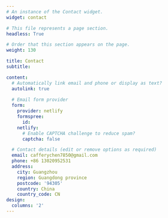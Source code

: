 ```yaml
---
# An instance of the Contact widget.
widget: contact

# This file represents a page section.
headless: True

# Order that this section appears on the page.
weight: 130

title: Contact
subtitle:

content:
  # Automatically link email and phone or display as text?
  autolink: true
  
  # Email form provider
  form:
    provider: netlify
    formspree:
      id:
    netlify:
      # Enable CAPTCHA challenge to reduce spam?
      captcha: false

  # Contact details (edit or remove options as required)
  email: cafferychen7850@gmail.com
  phone: +86 13020952531
  address:
    city: Guangzhou
    region: Guangdong province
    postcode: '94305'
    country: China
    country_code: CN
design:
  columns: '2'
---
```

